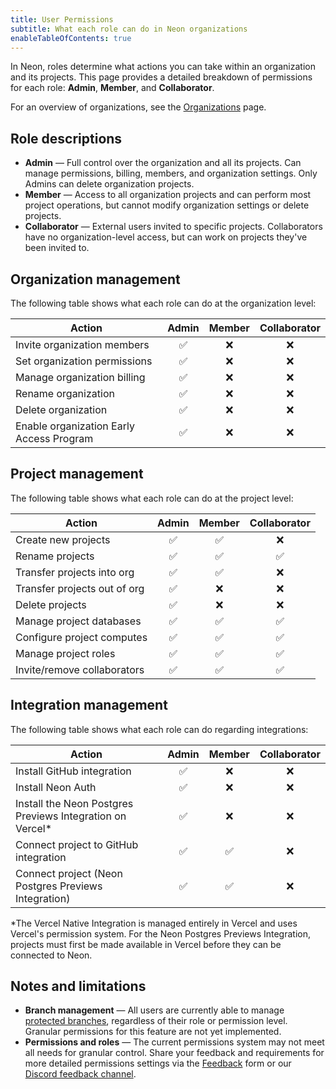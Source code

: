 ```yaml
---
title: User Permissions
subtitle: What each role can do in Neon organizations
enableTableOfContents: true
---
```


In Neon, roles determine what actions you can take within an organization and its projects. This page provides a detailed breakdown of permissions for each role: **Admin**, **Member**, and **Collaborator**.

For an overview of organizations, see the [Organizations](/docs/manage/organizations) page.

## Role descriptions

- **Admin** — Full control over the organization and all its projects. Can manage permissions, billing, members, and organization settings. Only Admins can delete organization projects.
- **Member** — Access to all organization projects and can perform most project operations, but cannot modify organization settings or delete projects.
- **Collaborator** — External users invited to specific projects. Collaborators have no organization-level access, but can work on projects they've been invited to.

<Steps>

## Organization management

The following table shows what each role can do at the organization level:

| Action                                   | Admin | Member | Collaborator |
| ---------------------------------------- | :---: | :----: | :----------: |
| Invite organization members              |  ✅   |   ❌   |      ❌      |
| Set organization permissions             |  ✅   |   ❌   |      ❌      |
| Manage organization billing              |  ✅   |   ❌   |      ❌      |
| Rename organization                      |  ✅   |   ❌   |      ❌      |
| Delete organization                      |  ✅   |   ❌   |      ❌      |
| Enable organization Early Access Program |  ✅   |   ❌   |      ❌      |

## Project management

The following table shows what each role can do at the project level:

| Action                       | Admin | Member | Collaborator |
| ---------------------------- | :---: | :----: | :----------: |
| Create new projects          |  ✅   |   ✅   |      ❌      |
| Rename projects              |  ✅   |   ✅   |      ✅      |
| Transfer projects into org   |  ✅   |   ✅   |      ❌      |
| Transfer projects out of org |  ✅   |   ❌   |      ❌      |
| Delete projects              |  ✅   |   ❌   |      ❌      |
| Manage project databases     |  ✅   |   ✅   |      ✅      |
| Configure project computes   |  ✅   |   ✅   |      ✅      |
| Manage project roles         |  ✅   |   ✅   |      ✅      |
| Invite/remove collaborators  |  ✅   |   ✅   |      ✅      |

## Integration management

The following table shows what each role can do regarding integrations:

| Action                                                     | Admin | Member | Collaborator |
| ---------------------------------------------------------- | :---: | :----: | :----------: |
| Install GitHub integration                                 |  ✅   |   ❌   |      ❌      |
| Install Neon Auth                                          |  ✅   |   ❌   |      ❌      |
| Install the Neon Postgres Previews Integration on Vercel\* |  ✅   |   ❌   |      ❌      |
| Connect project to GitHub integration                      |  ✅   |   ✅   |      ❌      |
| Connect project (Neon Postgres Previews Integration)       |  ✅   |   ✅   |      ❌      |

\*The Vercel Native Integration is managed entirely in Vercel and uses Vercel's permission system. For the Neon Postgres Previews Integration, projects must first be made available in Vercel before they can be connected to Neon.

</Steps>

## Notes and limitations

- **Branch management** — All users are currently able to manage [protected branches](/docs/guides/protected-branches), regardless of their role or permission level. Granular permissions for this feature are not yet implemented.
- **Permissions and roles** — The current permissions system may not meet all needs for granular control. Share your feedback and requirements for more detailed permissions settings via the [Feedback](https://console.neon.tech/app/projects?modal=feedback) form or our [Discord feedback channel](https://discord.com/channels/1176467419317940276/1176788564890112042).
